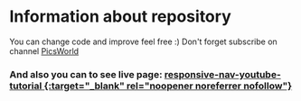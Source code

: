 # Information about repository
You can change code and improve feel free :)
Don't forget subscribe on channel [PicsWorld](https://www.youtube.com/@picsworldstudio/featured)

### And also you can to see live page: [responsive-nav-youtube-tutorial {:target="_blank" rel="noopener noreferrer nofollow"}](https://responsive-nav-tutorials.netlify.app/)
